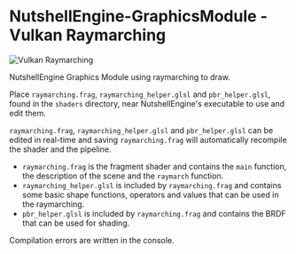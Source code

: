 # NutshellEngine-GraphicsModule - Vulkan Raymarching
![Vulkan Raymarching](https://i.imgur.com/Nl8WA33.png)

NutshellEngine Graphics Module using raymarching to draw.

Place ``raymarching.frag``, ``raymarching_helper.glsl`` and ``pbr_helper.glsl``, found in the ``shaders`` directory, near NutshellEngine's executable to use and edit them.

``raymarching.frag``, ``raymarching_helper.glsl`` and ``pbr_helper.glsl`` can be edited in real-time and saving ``raymarching.frag`` will automatically recompile the shader and the pipeline.

- ``raymarching.frag`` is the fragment shader and contains the ``main`` function, the description of the scene and the ``raymarch`` function.
- ``raymarching_helper.glsl`` is included by ``raymarching.frag`` and contains some basic shape functions, operators and values that can be used in the raymarching.
- ``pbr_helper.glsl`` is included by ``raymarching.frag`` and contains the BRDF that can be used for shading.

Compilation errors are written in the console.